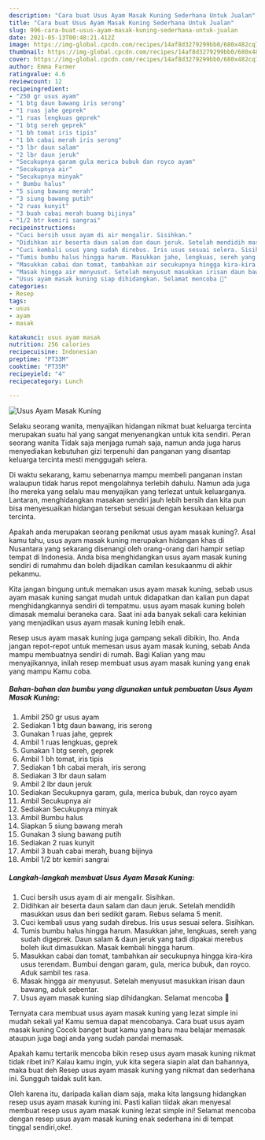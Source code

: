 ```yaml
---
description: "Cara buat Usus Ayam Masak Kuning Sederhana Untuk Jualan"
title: "Cara buat Usus Ayam Masak Kuning Sederhana Untuk Jualan"
slug: 996-cara-buat-usus-ayam-masak-kuning-sederhana-untuk-jualan
date: 2021-05-13T00:48:21.412Z
image: https://img-global.cpcdn.com/recipes/14af8d3279299bb0/680x482cq70/usus-ayam-masak-kuning-foto-resep-utama.jpg
thumbnail: https://img-global.cpcdn.com/recipes/14af8d3279299bb0/680x482cq70/usus-ayam-masak-kuning-foto-resep-utama.jpg
cover: https://img-global.cpcdn.com/recipes/14af8d3279299bb0/680x482cq70/usus-ayam-masak-kuning-foto-resep-utama.jpg
author: Emma Farmer
ratingvalue: 4.6
reviewcount: 12
recipeingredient:
- "250 gr usus ayam"
- "1 btg daun bawang iris serong"
- "1 ruas jahe geprek"
- "1 ruas lengkuas geprek"
- "1 btg sereh geprek"
- "1 bh tomat iris tipis"
- "1 bh cabai merah iris serong"
- "3 lbr daun salam"
- "2 lbr daun jeruk"
- "Secukupnya garam gula merica bubuk dan royco ayam"
- "Secukupnya air"
- "Secukupnya minyak"
- " Bumbu halus"
- "5 siung bawang merah"
- "3 siung bawang putih"
- "2 ruas kunyit"
- "3 buah cabai merah buang bijinya"
- "1/2 btr kemiri sangrai"
recipeinstructions:
- "Cuci bersih usus ayam di air mengalir. Sisihkan."
- "Didihkan air beserta daun salam dan daun jeruk. Setelah mendidih masukkan usus dan beri sedikit garam. Rebus selama 5 menit."
- "Cuci kembali usus yang sudah direbus. Iris usus sesuai selera. Sisihkan."
- "Tumis bumbu halus hingga harum. Masukkan jahe, lengkuas, sereh yang sudah digeprek. Daun salam &amp; daun jeruk yang tadi dipakai merebus boleh ikut dimasukkan. Masak kembali hingga harum."
- "Masukkan cabai dan tomat, tambahkan air secukupnya hingga kira-kira usus terendam. Bumbui dengan garam, gula, merica bubuk, dan royco. Aduk sambil tes rasa."
- "Masak hingga air menyusut. Setelah menyusut masukkan irisan daun bawang, aduk sebentar."
- "Usus ayam masak kuning siap dihidangkan. Selamat mencoba 🖤"
categories:
- Resep
tags:
- usus
- ayam
- masak

katakunci: usus ayam masak 
nutrition: 256 calories
recipecuisine: Indonesian
preptime: "PT33M"
cooktime: "PT35M"
recipeyield: "4"
recipecategory: Lunch

---
```



![Usus Ayam Masak Kuning](https://img-global.cpcdn.com/recipes/14af8d3279299bb0/680x482cq70/usus-ayam-masak-kuning-foto-resep-utama.jpg)

Selaku seorang wanita, menyajikan hidangan nikmat buat keluarga tercinta merupakan suatu hal yang sangat menyenangkan untuk kita sendiri. Peran seorang  wanita Tidak saja menjaga rumah saja, namun anda juga harus menyediakan kebutuhan gizi terpenuhi dan panganan yang disantap keluarga tercinta mesti menggugah selera.

Di waktu  sekarang, kamu sebenarnya mampu membeli panganan instan walaupun tidak harus repot mengolahnya terlebih dahulu. Namun ada juga lho mereka yang selalu mau menyajikan yang terlezat untuk keluarganya. Lantaran, menghidangkan masakan sendiri jauh lebih bersih dan kita pun bisa menyesuaikan hidangan tersebut sesuai dengan kesukaan keluarga tercinta. 



Apakah anda merupakan seorang penikmat usus ayam masak kuning?. Asal kamu tahu, usus ayam masak kuning merupakan hidangan khas di Nusantara yang sekarang disenangi oleh orang-orang dari hampir setiap tempat di Indonesia. Anda bisa menghidangkan usus ayam masak kuning sendiri di rumahmu dan boleh dijadikan camilan kesukaanmu di akhir pekanmu.

Kita jangan bingung untuk memakan usus ayam masak kuning, sebab usus ayam masak kuning sangat mudah untuk didapatkan dan kalian pun dapat menghidangkannya sendiri di tempatmu. usus ayam masak kuning boleh dimasak memalui beraneka cara. Saat ini ada banyak sekali cara kekinian yang menjadikan usus ayam masak kuning lebih enak.

Resep usus ayam masak kuning juga gampang sekali dibikin, lho. Anda jangan repot-repot untuk memesan usus ayam masak kuning, sebab Anda mampu membuatnya sendiri di rumah. Bagi Kalian yang mau menyajikannya, inilah resep membuat usus ayam masak kuning yang enak yang mampu Kamu coba.

<!--inarticleads1-->

##### Bahan-bahan dan bumbu yang digunakan untuk pembuatan Usus Ayam Masak Kuning:

1. Ambil 250 gr usus ayam
1. Sediakan 1 btg daun bawang, iris serong
1. Gunakan 1 ruas jahe, geprek
1. Ambil 1 ruas lengkuas, geprek
1. Gunakan 1 btg sereh, geprek
1. Ambil 1 bh tomat, iris tipis
1. Sediakan 1 bh cabai merah, iris serong
1. Sediakan 3 lbr daun salam
1. Ambil 2 lbr daun jeruk
1. Sediakan Secukupnya garam, gula, merica bubuk, dan royco ayam
1. Ambil Secukupnya air
1. Sediakan Secukupnya minyak
1. Ambil  Bumbu halus
1. Siapkan 5 siung bawang merah
1. Gunakan 3 siung bawang putih
1. Sediakan 2 ruas kunyit
1. Ambil 3 buah cabai merah, buang bijinya
1. Ambil 1/2 btr kemiri sangrai




<!--inarticleads2-->

##### Langkah-langkah membuat Usus Ayam Masak Kuning:

1. Cuci bersih usus ayam di air mengalir. Sisihkan.
1. Didihkan air beserta daun salam dan daun jeruk. Setelah mendidih masukkan usus dan beri sedikit garam. Rebus selama 5 menit.
1. Cuci kembali usus yang sudah direbus. Iris usus sesuai selera. Sisihkan.
1. Tumis bumbu halus hingga harum. Masukkan jahe, lengkuas, sereh yang sudah digeprek. Daun salam &amp; daun jeruk yang tadi dipakai merebus boleh ikut dimasukkan. Masak kembali hingga harum.
1. Masukkan cabai dan tomat, tambahkan air secukupnya hingga kira-kira usus terendam. Bumbui dengan garam, gula, merica bubuk, dan royco. Aduk sambil tes rasa.
1. Masak hingga air menyusut. Setelah menyusut masukkan irisan daun bawang, aduk sebentar.
1. Usus ayam masak kuning siap dihidangkan. Selamat mencoba 🖤




Ternyata cara membuat usus ayam masak kuning yang lezat simple ini mudah sekali ya! Kamu semua dapat mencobanya. Cara buat usus ayam masak kuning Cocok banget buat kamu yang baru mau belajar memasak ataupun juga bagi anda yang sudah pandai memasak.

Apakah kamu tertarik mencoba bikin resep usus ayam masak kuning nikmat tidak ribet ini? Kalau kamu ingin, yuk kita segera siapin alat dan bahannya, maka buat deh Resep usus ayam masak kuning yang nikmat dan sederhana ini. Sungguh taidak sulit kan. 

Oleh karena itu, daripada kalian diam saja, maka kita langsung hidangkan resep usus ayam masak kuning ini. Pasti kalian tiidak akan menyesal membuat resep usus ayam masak kuning lezat simple ini! Selamat mencoba dengan resep usus ayam masak kuning enak sederhana ini di tempat tinggal sendiri,oke!.

